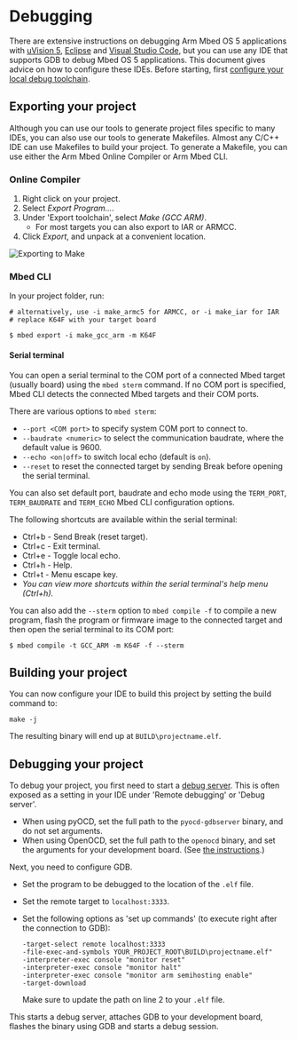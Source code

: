 # Debugging

There are extensive instructions on debugging Arm Mbed OS 5 applications with [uVision 5](../tutorials/keil-uvision.html), [Eclipse](../tutorials/eclipse.html) and [Visual Studio Code](../tutorials/visual-studio-code.html), but you can use any IDE that supports GDB to debug Mbed OS 5 applications. This document gives advice on how to configure these IDEs. Before starting, first [configure your local debug toolchain](setting-up-a-local-debug-toolchain.html).

## Exporting your project

Although you can use our tools to generate project files specific to many IDEs, you can also use our tools to generate Makefiles. Almost any C/C++ IDE can use Makefiles to build your project. To generate a Makefile, you can use either the Arm Mbed Online Compiler or Arm Mbed CLI.

### Online Compiler

1. Right click on your project.
1. Select *Export Program...*.
1. Under 'Export toolchain', select *Make (GCC ARM)*.
    * For most targets you can also export to IAR or ARMCC.
1. Click *Export*, and unpack at a convenient location.

![Exporting to Make](https://s3-us-west-2.amazonaws.com/mbed-os-docs-images/other_ides1.png)

### Mbed CLI

In your project folder, run:

```
# alternatively, use -i make_armc5 for ARMCC, or -i make_iar for IAR
# replace K64F with your target board

$ mbed export -i make_gcc_arm -m K64F
```

#### Serial terminal

You can open a serial terminal to the COM port of a connected Mbed target (usually board) using the `mbed sterm` command. If no COM port is specified, Mbed CLI detects the connected Mbed targets and their COM ports.

There are various options to `mbed sterm`:

- `--port <COM port>` to specify system COM port to connect to.
- `--baudrate <numeric>` to select the communication baudrate, where the default value is 9600.
- `--echo <on|off>` to switch local echo (default is `on`).
- `--reset` to reset the connected target by sending Break before opening the serial terminal.

You can also set default port, baudrate and echo mode using the `TERM_PORT`, `TERM_BAUDRATE` and `TERM_ECHO` Mbed CLI configuration options.

The following shortcuts are available within the serial terminal:

- Ctrl+b - Send Break (reset target).
- Ctrl+c - Exit terminal.
- Ctrl+e - Toggle local echo.
- Ctrl+h - Help.
- Ctrl+t - Menu escape key.
- _You can view more shortcuts within the serial terminal's help menu (Ctrl+h)._

You can also add the `--sterm` option to `mbed compile -f` to compile a new program, flash the program or firmware image to the connected target and then open the serial terminal to its COM port:

```
$ mbed compile -t GCC_ARM -m K64F -f --sterm
```

## Building your project

You can now configure your IDE to build this project by setting the build command to:

```
make -j
```

The resulting binary will end up at `BUILD\projectname.elf`.

## Debugging your project

To debug your project, you first need to start a [debug server](setting-up-a-local-debug-toolchain.html#running-a-debug-server). This is often exposed as a setting in your IDE under 'Remote debugging' or 'Debug server'.

- When using pyOCD, set the full path to the `pyocd-gdbserver` binary, and do not set arguments.
- When using OpenOCD, set the full path to the `openocd` binary, and set the arguments for your development board. (See [the instructions](setting-up-a-local-debug-toolchain.html#openocd).)

Next, you need to configure GDB.

- Set the program to be debugged to the location of the `.elf` file.
- Set the remote target to `localhost:3333`.
- Set the following options as 'set up commands' (to execute right after the connection to GDB):

    ```
    -target-select remote localhost:3333
    -file-exec-and-symbols YOUR_PROJECT_ROOT\BUILD\projectname.elf"
    -interpreter-exec console "monitor reset"
    -interpreter-exec console "monitor halt"
    -interpreter-exec console "monitor arm semihosting enable"
    -target-download
    ```

   Make sure to update the path on line 2 to your `.elf` file.

This starts a debug server, attaches GDB to your development board, flashes the binary using GDB and starts a debug session.
